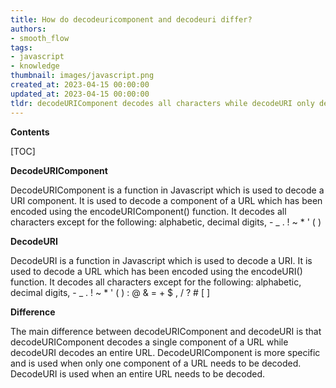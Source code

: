 ```yaml
---
title: How do decodeuricomponent and decodeuri differ?
authors:
- smooth_flow
tags:
- javascript
- knowledge
thumbnail: images/javascript.png
created_at: 2023-04-15 00:00:00
updated_at: 2023-04-15 00:00:00
tldr: decodeURIComponent decodes all characters while decodeURI only decodes special characters.
---
```


**Contents**

[TOC]

**DecodeURIComponent**

DecodeURIComponent is a function in Javascript which is used to decode a URI component. It is used to decode a component of a URL which has been encoded using the encodeURIComponent() function. It decodes all characters except for the following: alphabetic, decimal digits, - _ . ! ~ * ' ( )

**DecodeURI**

DecodeURI is a function in Javascript which is used to decode a URI. It is used to decode a URL which has been encoded using the encodeURI() function. It decodes all characters except for the following: alphabetic, decimal digits, - _ . ! ~ * ' ( ) : @ & = + $ , / ? # [ ]

**Difference**

The main difference between decodeURIComponent and decodeURI is that decodeURIComponent decodes a single component of a URL while decodeURI decodes an entire URL. DecodeURIComponent is more specific and is used when only one component of a URL needs to be decoded. DecodeURI is used when an entire URL needs to be decoded.
